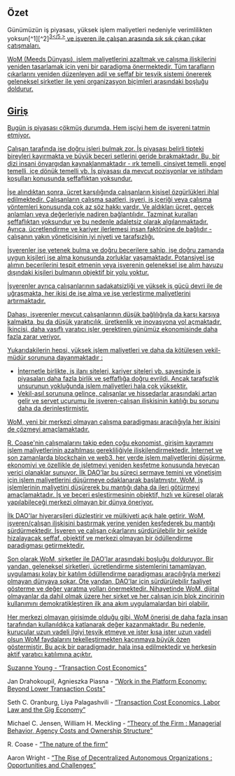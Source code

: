 

## Özet

Günümüzün iş piyasası, yüksek işlem maliyetleri nedeniyle verimlilikten yoksun[^1][^2]<sup id="fnref:3"><a href="#fn:3" class="footnote-ref">3</5 ></sup> ve işveren ile çalışan arasında sık sık çıkan çıkar çatışmaları.</p> 

<p spaces-before="0">
  WoM (Meeds Dünyası), işlem maliyetlerini azaltmak ve çalışma ilişkilerini yeniden tasarlamak için yeni bir paradigma önermektedir. Tüm tarafların çıkarlarını yeniden düzenleyen adil ve şeffaf bir teşvik sistemi önererek geleneksel şirketler ile yeni organizasyon biçimleri arasındaki boşluğu doldurur.
</p>

<h2 spaces-before="0">
  Giriş
</h2>

<p spaces-before="0">
  Bugün iş piyasası çökmüş durumda. Hem işçiyi hem de işvereni tatmin etmiyor.
</p>

<p spaces-before="0">
  Çalışan tarafında ise doğru işleri bulmak zor. İş piyasası belirli tipteki bireyleri kayırmakta ve büyük beceri setlerini geride bırakmaktadır. Bu, bir dizi insani önyargıdan kaynaklanmaktadır - ırk temelli, cinsiyet temelli, engel temelli, içe dönük temelli vb. İş piyasası da mevcut pozisyonlar ve istihdam koşulları konusunda şeffaflıktan yoksundur.
</p>

<p spaces-before="0">
  İşe alındıktan sonra, ücret karşılığında çalışanların kişisel özgürlükleri ihlal edilmektedir. Çalışanların çalışma saatleri, işyeri, iş içeriği veya çalışma yöntemleri konusunda çok az söz hakkı vardır. Ve aldıkları ücret, gerçek anlamları veya değerleriyle nadiren bağlantılıdır. Tazminat kuralları şeffaflıktan yoksundur ve bu nedenle adaletsiz olarak algılanmaktadır. Ayrıca, ücretlendirme ve kariyer ilerlemesi insan faktörüne de bağlıdır - çalışanın yakın yöneticisinin iyi niyeti ve tarafsızlığı.
</p>

<p spaces-before="0">
  İşverenler ise yetenek bulma ve doğru becerilere sahip, işe doğru zamanda uygun kişileri işe alma konusunda zorluklar yaşamaktadır. Potansiyel işe alımın becerilerini tespit etmenin veya işverenin geleneksel işe alım havuzu dışındaki kişileri bulmanın objektif bir yolu yoktur.
</p>

<p spaces-before="0">
  İşverenler ayrıca çalışanlarının sadakatsizliği ve yüksek iş gücü devri ile de uğraşmakta, her ikisi de işe alma ve işe yerleştirme maliyetlerini artırmaktadır.
</p>

<p spaces-before="0">
  Dahası, işverenler mevcut çalışanlarının düşük bağlılığıyla da karşı karşıya kalmakta, bu da düşük yaratıcılık, üretkenlik ve inovasyona yol açmaktadır. İkincisi, daha vasıflı yaratıcı işler gerektiren günümüz ekonomisinde daha fazla zarar veriyor.
</p>

<p spaces-before="0">
  Yukarıdakilerin hepsi, yüksek işlem maliyetleri ve daha da kötüleşen vekil-müdür sorununa dayanmaktadır<fnref target="4" /> :
</p>

<ul>
  <li>
    İnternetle birlikte, iş ilanı siteleri, kariyer siteleri vb. sayesinde iş piyasaları daha fazla birlik ve şeffaflığa doğru evrildi. Ancak tarafsızlık unsurunun yokluğunda işlem maliyetleri hala çok yüksektir.
  </li>
  <li>
    Vekil-asıl sorununa gelince, çalışanlar ve hissedarlar arasındaki artan gelir ve servet uçurumu ile işveren-çalışan ilişkisinin katılığı bu sorunu daha da derinleştirmiştir.
  </li>
</ul>

<p spaces-before="0">
  WoM, yeni bir merkezi olmayan çalışma paradigması aracılığıyla her ikisini de çözmeyi amaçlamaktadır.
</p>

<p spaces-before="0">
  R. Coase'nin çalışmalarını<fnref target="5" /> takip eden çoğu ekonomist, girişim kavramını işlem maliyetlerinin azaltılması gerekliliğiyle ilişkilendirmektedir. İnternet ve son zamanlarda blockchain ve web3, her yerde işlem maliyetlerini düşürme, ekonomiyi ve özellikle de işletmeyi yeniden keşfetme konusunda heyecan verici olanaklar sunuyor. İlk DAO'lar<fnref target="6" /> bu süreci sermaye temini ve yönetişim için işlem maliyetlerini düşürmeye odaklanarak başlatmıştır. WoM, iş işlemlerinin maliyetini düşürerek bu mantığı daha da ileri götürmeyi amaçlamaktadır. İş ve beceri eşleştirmesinin objektif, hızlı ve küresel olarak yapılabileceği merkezi olmayan bir dünya öneriyor.
</p>

<p spaces-before="0">
  İlk DAO'lar hiyerarşileri düzleştirir ve mülkiyeti açık hale getirir. WoM, işveren/çalışan ilişkisini bastırmak yerine yeniden keşfederek bu mantığı sürdürmektedir. İşveren ve çalışan çıkarlarını sürdürülebilir bir şekilde hizalayacak şeffaf, objektif ve merkezi olmayan bir ödüllendirme paradigması getirmektedir.
</p>

<p spaces-before="0">
  Son olarak WoM, şirketler ile DAO'lar arasındaki boşluğu dolduruyor. Bir yandan, geleneksel şirketleri, ücretlendirme sistemlerini tamamlayan, uygulaması kolay bir katılım ödüllendirme paradigması aracılığıyla merkezi olmayan dünyaya sokar. Öte yandan, DAO'lar için sürdürülebilir faaliyet gösterme ve değer yaratma yolları önermektedir. Nihayetinde WoM, dijital olmayanlar da dahil olmak üzere her şirket ve her çalışan için blok zincirinin kullanımını demokratikleştiren ilk ana akım uygulamalardan biri olabilir.
</p>

<p spaces-before="0">
  Her merkezi olmayan girişimde olduğu gibi, WoM önerisi de daha fazla insan tarafından kullanıldıkça katlanarak değer kazanmaktadır. Bu nedenle, kurucular uzun vadeli ilgiyi teşvik etmeye ve ister kısa ister uzun vadeli olsun WoM faydalarını tekelleştirmekten kaçınmaya büyük özen göstermiştir. Bu açık bir paradigmadır, hala inşa edilmektedir ve herkesin aktif yaratıcı katılımına açıktır.
</p>

<footnotes>
  <fn name="1" spaces-before="0">
    <p spaces-before="0">
      Suzanne Young - <a href="https://www.academia.edu/24703426/Transaction_Cost_Economics">“Transaction Cost Economics”</a>
    </p>
  </fn>
  
  <fn name="2" spaces-before="0">
    <p spaces-before="0">
      Jan Drahokoupil, Agnieszka Piasna - <a href="https://www.intereconomics.eu/contents/year/2017/number/6/article/work-in-the-platform-economy-beyond-lower-transaction-costs.html">“Work in the Platform Economy: Beyond Lower Transaction Costs”</a>
    </p>
  </fn>
  
  <fn name="3" spaces-before="0">
    <p spaces-before="0">
      Seth C. Oranburg, Liya Palagashvili - <a href="https://dsc.duq.edu/cgi/viewcontent.cgi?article=1115&context=law-faculty-scholarship">“Transaction Cost Economics, Labor Law and the Gig Economy”</a>
    </p>
  </fn>
  
  <fn name="4" spaces-before="0">
    <p spaces-before="0">
      Michael C. Jensen, William H. Meckling - <a href="https://www.sfu.ca/~wainwrig/Econ400/jensen-meckling.pdf">“Theory of the Firm : Managerial Behavior, Agency Costs and Ownership Structure”</a>
    </p>
  </fn>
  
  <fn name="5" spaces-before="0">
    <p spaces-before="0">
      R. Coase - <a href="http://econdse.org/wp-content/uploads/2014/09/firm-coase.pdf">“The nature of the firm”</a>
    </p>
  </fn>
  
  <fn name="6" spaces-before="0">
    <p spaces-before="0">
      Aaron Wright - <a href="https://stanford-jblp.pubpub.org/pub/rise-of-daos/release/1">“The Rise of Decentralized Autonomous Organizations : Opportunities and Challenges”</a>
    </p>
  </fn>
</footnotes>


